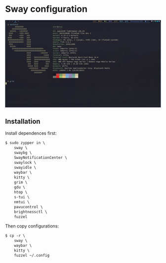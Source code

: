 # Sway configuration

![alt tag](https://raw.githubusercontent.com/acerv/sway_config/main/openSUSE.png)

## Installation

Install dependences first:

```shell
$ sudo zypper in \
    sway \
    swaybg \
    SwayNotificationCenter \
    swaylock \
    swayidle \
    waybar \
    kitty \
    grim \
    gdu \
    htop \
    s-tui \
    nmtui \
    pavucontrol \
    brightnessctl \
    fuzzel
```

Then copy configurations:

```shell
$ cp -r \
    sway \
    waybar \
    kitty \
    fuzzel ~/.config
```
